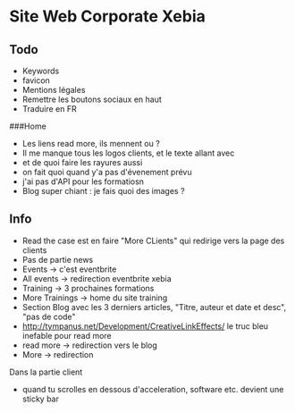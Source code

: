 Site Web Corporate Xebia
===

Todo
---
  * Keywords
  * favicon
  * Mentions légales
  * Remettre les boutons sociaux en haut
  * Traduire en FR



###Home

   * Les liens read more, ils mennent ou ?
   * Il me manque tous les logos clients, et le texte allant avec
   * et de quoi faire les rayures aussi
   * on fait quoi quand y'a pas d'évenement prévu
   * j'ai pas d'API pour les formatiosn
   * Blog super chiant : je fais quoi des images ?




Info
---

 * Read the case est en faire "More CLients" qui redirige vers la page des clients
 * Pas de partie news
 * Events -> c'est eventbrite
 * All events -> redirection eventbrite xebia
 * Training -> 3 prochaines formations
 * More Trainings -> home du site training
 * Section Blog avec les 3 derniers articles, "Titre, auteur et date et desc", "pas de code"
 * http://tympanus.net/Development/CreativeLinkEffects/ le truc bleu inefable pour read more
 * read more -> redirection vers le blog
 * More -> redirection


 Dans la partie client

 * quand tu scrolles en dessous d'acceleration, software etc. devient une sticky bar

